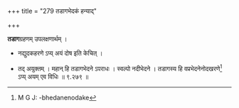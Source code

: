 +++
title = "279 तडागभेदकं हन्याद्"

+++


**तडाग**ग्रहणम् उपलक्षणार्थम् । 

- नद्युदकहरणे ऽप्य् अयं दोष इति केचित् । 

- तद् अयुक्तम् । महान् हि तडागभेदने ऽपराधः । स्वल्पो नदीभेदने । तडागस्य हि वप्रभेदनेनोदखरणे[^६९६] ऽप्य् अयम् एव विधिः ॥ ९.२७९ ॥


[^६९६]:
     M G J: -bhedanenodake